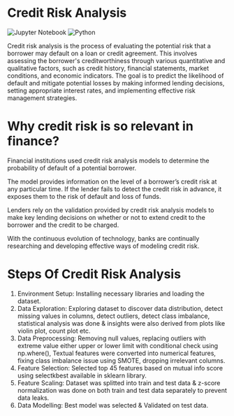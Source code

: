# Credit Risk Analysis
![Jupyter Notebook](https://img.shields.io/badge/jupyter-%23FA0F00.svg?style=for-the-badge&logo=jupyter&logoColor=white)
![Python](https://img.shields.io/badge/python-3670A0?style=for-the-badge&logo=python&logoColor=ffdd54)

Credit risk analysis is the process of evaluating the potential risk that a borrower may default on a loan or credit agreement. This involves assessing the borrower's creditworthiness through various quantitative and qualitative factors, such as credit history, financial statements, market conditions, and economic indicators. The goal is to predict the likelihood of default and mitigate potential losses by making informed lending decisions, setting appropriate interest rates, and implementing effective risk management strategies.

# Why credit risk is so relevant in finance?
Financial institutions used credit risk analysis models to determine the probability of default of a potential borrower. 

The model provides information on the level of a borrower’s credit risk at any particular time. If the lender fails to detect the credit risk in advance, it exposes them to the risk of default and loss of funds. 

Lenders rely on the validation provided by credit risk analysis models to make key lending decisions on whether or not to extend credit to the borrower and the credit to be charged.

With the continuous evolution of technology, banks are continually researching and developing effective ways of modeling credit risk. 

# Steps Of Credit Risk Analysis
1. Environment Setup: Installing necessary libraries and loading the dataset.
2. Data Exploration: Exploring dataset to discover data distribution, detect missing values in columns, detect outliers, detect class imbalance, statistical analysis was done & insights were also derived from plots like violin plot, count plot etc.
3. Data Preprocessing: Removing null values, replacing outliers with extreme value either upper or lower limit with conditional check using np.where(), Textual features were converted into numerical features, fixing class imbalance issue using SMOTE, dropping irrelevant columns.
4. Feature Selection: Selected top 45 features based on mutual info score using selectkbest available in sklearn library.
5. Feature Scaling: Dataset was splitted into train and test data & z-score normalization was done on both train and test data separately to prevent data leaks.
6. Data Modelling: Best model was selected & Validated on test data.

